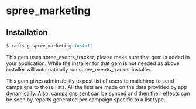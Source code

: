 # spree_marketing

Installation
-------------

```ruby
$ rails g spree_marketing:install
```


This gem uses spree_events_tracker, please make sure that gem is added in your application.
While the installer for that gem is not needed as above installer will automatically run spree_events_tracker
installer.

This gem gives admin ability to post list of users to mailchimp to send campaigns to those lists.
All the lists are made on the data provided by app dynamically. Also, campaigns sent can be synced and then
their effects can be seen by reports generated per campaign specific to a list type.


